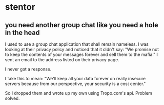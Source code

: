stentor
=======

## you need another group chat like you need a hole in the head

I used to use a group chat application that shall remain nameless.  I was looking at their privacy policy
and noticed that it didn't say: "We promise not to keep the contents of your messages forever and sell 
them to the mafia."  I sent an email to the address listed on their privacy page.  

I never got a response.

I take this to mean: "We'll keep all your data forever on really insecure servers because from our perspective,
your security is a cost center."

So I dropped them and wrote up my own using Tropo.com's api.  Problem solved.